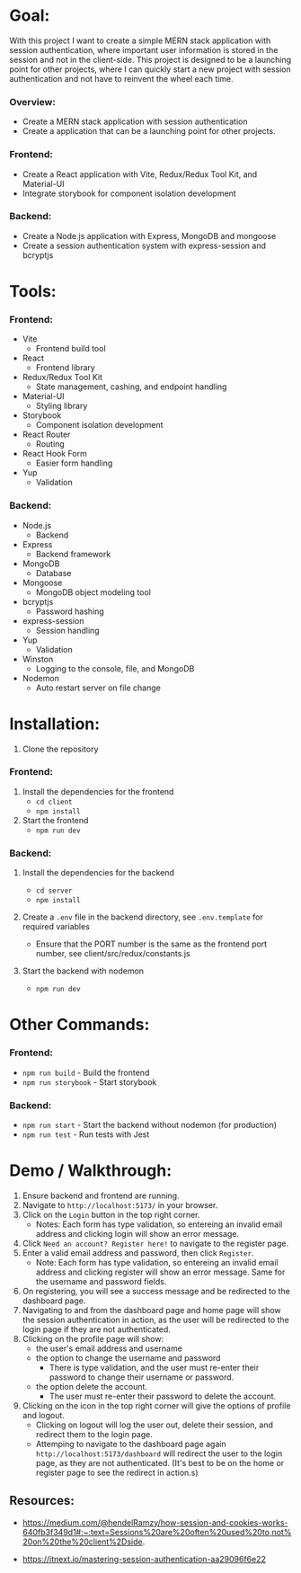 # Goal:

With this project I want to create a simple MERN stack application with session authentication, where important user information is stored in the session and not in the client-side. This project is designed to be a launching point for other projects, where I can quickly start a new project with session authentication and not have to reinvent the wheel each time.

### Overview:

- Create a MERN stack application with session authentication
- Create a application that can be a launching point for other projects.

### Frontend:

- Create a React application with Vite, Redux/Redux Tool Kit, and Material-UI
- Integrate storybook for component isolation development

### Backend:

- Create a Node.js application with Express, MongoDB and mongoose
- Create a session authentication system with express-session and bcryptjs

# Tools:

### Frontend:

- Vite
  - Frontend build tool
- React
  - Frontend library
- Redux/Redux Tool Kit
  - State management, cashing, and endpoint handling
- Material-UI
  - Styling library
- Storybook
  - Component isolation development
- React Router
  - Routing
- React Hook Form
  - Easier form handling
- Yup
  - Validation

### Backend:

- Node.js
  - Backend
- Express
  - Backend framework
- MongoDB
  - Database
- Mongoose
  - MongoDB object modeling tool
- bcryptjs
  - Password hashing
- express-session
  - Session handling
- Yup
  - Validation
- Winston
  - Logging to the console, file, and MongoDB
- Nodemon
  - Auto restart server on file change

# Installation:

1. Clone the repository

### Frontend:

1. Install the dependencies for the frontend
   - `cd client`
   - `npm install`
2. Start the frontend
   - `npm run dev`

### Backend:

1. Install the dependencies for the backend
   - `cd server`
   - `npm install`
2. Create a `.env` file in the backend directory, see `.env.template` for required variables

   - Ensure that the PORT number is the same as the frontend port number, see client/src/redux/constants.js

3. Start the backend with nodemon
   - `npm run dev`

# Other Commands:

### Frontend:

- `npm run build` - Build the frontend
- `npm run storybook` - Start storybook

### Backend:

- `npm run start` - Start the backend without nodemon (for production)
- `npm run test` - Run tests with Jest

# Demo / Walkthrough:

1. Ensure backend and frontend are running.
2. Navigate to `http://localhost:5173/` in your browser.
3. Click on the `Login` button in the top right corner.
   - Notes: Each form has type validation, so entereing an invalid email address and clicking login will show an error message.
4. Click `Need an account? Register here!` to navigate to the register page.
5. Enter a valid email address and password, then click `Register`.
   - Note: Each form has type validation, so entereing an invalid email address and clicking register will show an error message. Same for the username and password fields.
6. On registering, you will see a success message and be redirected to the dashboard page.
7. Navigating to and from the dashboard page and home page will show the session authentication in action, as the user will be redirected to the login page if they are not authenticated.
8. Clicking on the profile page will show:
   - the user's email address and username
   - the option to change the username and password
     - There is type validation, and the user must re-enter their password to change their username or password.
   - the option delete the account.
     - The user must re-enter their password to delete the account.
9. Clicking on the icon in the top right corner will give the options of profile and logout.
   - Clicking on logout will log the user out, delete their session, and redirect them to the login page.
   - Attemping to navigate to the dashboard page again `http://localhost:5173/dashboard` will redirect the user to the login page, as they are not authenticated. (It's best to be on the home or register page to see the redirect in action.s)

## Resources:

- https://medium.com/@hendelRamzy/how-session-and-cookies-works-640fb3f349d1#:~:text=Sessions%20are%20often%20used%20to,not%20on%20the%20client%2Dside.

- https://itnext.io/mastering-session-authentication-aa29096f6e22
